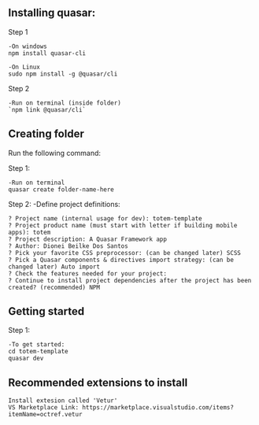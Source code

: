 ## Installing quasar:

Step 1

    -On windows
    npm install quasar-cli

    -On Linux
    sudo npm install -g @quasar/cli

Step 2

    -Run on terminal (inside folder)
    `npm link @quasar/cli`

## Creating folder

Run the following command:
    
Step 1:

    -Run on terminal
    quasar create folder-name-here

Step 2:
    -Define project definitions:
    

    ? Project name (internal usage for dev): totem-template
    ? Project product name (must start with letter if building mobile apps): totem
    ? Project description: A Quasar Framework app
    ? Author: Dionei Beilke Dos Santos
    ? Pick your favorite CSS preprocessor: (can be changed later) SCSS
    ? Pick a Quasar components & directives import strategy: (can be changed later) Auto import
    ? Check the features needed for your project:
    ? Continue to install project dependencies after the project has been created? (recommended) NPM

## Getting started

Step 1:
    
    -To get started:
    cd totem-template
    quasar dev

## Recommended extensions to install

    Install extesion called 'Vetur'
    VS Marketplace Link: https://marketplace.visualstudio.com/items?itemName=octref.vetur